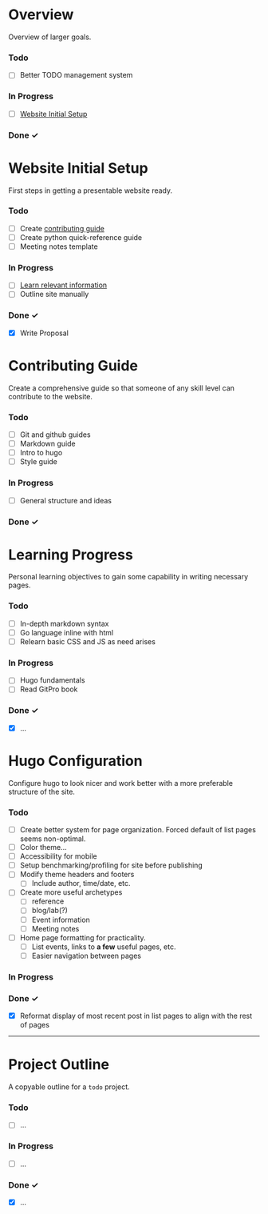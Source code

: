 # Overview
Overview of larger goals.

### Todo
- [ ] Better TODO management system

### In Progress
- [ ] [Website Initial Setup](#website-initial-setup)

### Done ✓


# Website Initial Setup

First steps in getting a presentable website ready.

### Todo
- [ ] Create [contributing guide](#contributing-guide)  
- [ ] Create python quick-reference guide
- [ ] Meeting notes template

### In Progress
- [ ] [Learn relevant information](#learning-progress)
- [ ] Outline site manually

### Done ✓
- [x] Write Proposal


# Contributing Guide

Create a comprehensive guide so that someone of any skill level can contribute to the website.

### Todo
- [ ] Git and github guides
- [ ] Markdown guide
- [ ] Intro to hugo
- [ ] Style guide

### In Progress
- [ ] General structure and ideas

### Done ✓


# Learning Progress

Personal learning objectives to gain some capability in writing necessary pages.

### Todo
- [ ] In-depth markdown syntax
- [ ] Go language inline with html
- [ ] Relearn basic CSS and JS as need arises

### In Progress
- [ ] Hugo fundamentals
- [ ] Read GitPro book

### Done ✓
- [x] ...

# Hugo Configuration

Configure hugo to look nicer and work better with a more preferable structure of the site.

### Todo
- [ ] Create better system for page organization. Forced default of list pages seems non-optimal.
- [ ] Color theme...
- [ ] Accessibility for mobile
- [ ] Setup benchmarking/profiling for site before publishing
- [ ] Modify theme headers and footers 
  - [ ] Include author, time/date, etc.
- [ ] Create more useful archetypes
  - [ ] reference
  - [ ] blog/lab\(?\)
  - [ ] Event information
  - [ ] Meeting notes
- [ ] Home page formatting for practicality.
  - [ ] List events, links to **a few** useful pages, etc.
  - [ ] Easier navigation between pages

### In Progress

### Done ✓

- [x] Reformat display of most recent post in list pages to align with the rest of pages

___
# Project Outline

A copyable outline for a `todo` project.

### Todo
- [ ] ...

### In Progress
- [ ] ...

### Done ✓
- [x] ...